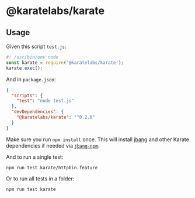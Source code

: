 # @karatelabs/karate

## Usage
Given this script `test.js`:

```js
#! /usr/bin/env node
const karate = require('@karatelabs/karate');
karate.exec();
```

And in `package.json`:

```json
{
  "scripts": {
    "test": "node test.js"
  },
  "devDependencies": {
    "@karatelabs/karate": "^0.2.0"
  }
}
```

Make sure you run `npm install` once. This will install [jbang](https://www.jbang.dev/) and other Karate dependencies if needed via [`jbang-npm`](https://github.com/jbangdev/jbang-npm).

And to run a single test:

```
npm run test karate/httpbin.feature
```

Or to run all tests in a folder:

```
npm run test karate
```

